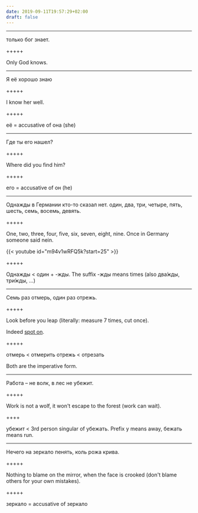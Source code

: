 ```yaml
---
date: 2019-09-11T19:57:29+02:00
draft: false
---
```


---

только бог знает.

+++++

Only God knows.

---

Я её хорошо знаю

+++++

I know her well.

+++++

её = accusative of она (she)

---

Где ты его нашел?

+++++

Where did you find him?

+++++

его = accusative of он (he)

---

Однажды в Германии кто-то сказал нет.
один, два, три, четыре, пять, шесть, семь, восемь, девять.

+++++

One, two, three, four, five, six, seven, eight, nine.
Once in Germany someone said nein.

{{< youtube id="m94v1wRFQ5k?start=25" >}}

+++++

Однажды < один +‎ -жды. The suffix -жды means times (also два́жды, три́жды, ...)

---

Семь раз отмерь, один раз отрежь.

+++++

Look before you leap (literally: measure 7 times, cut once).

Indeed [spot on](https://www.rbth.com/education/326645-8-spot-on-russian-proverbs).

+++++

отмерь < отмерить
отрежь < отрезать

Both are the imperative form.

---

Работа – не волк, в лес не убежит.

+++++

Work is not a wolf, it won't escape to the forest (work can wait).

++++

убежит < 3rd person singular of убежать. Prefix у means away, бежать means run.

---

Нечего нa зеркало пенять, коль рожа крива.

+++++

Nothing to blame on the mirror, when the face is crooked (don't blame others for your own mistakes).

+++++

зеркало = accusative of зеркало